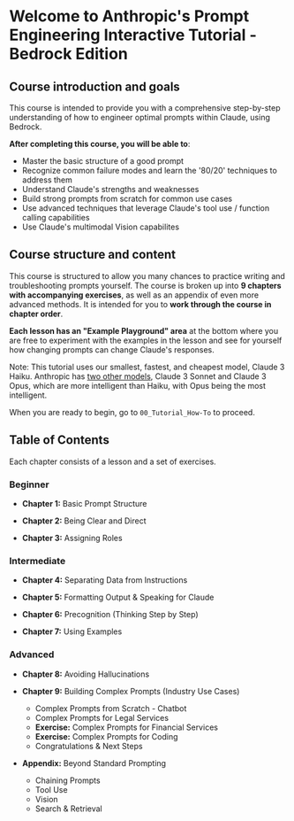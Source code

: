 # Welcome to Anthropic's Prompt Engineering Interactive Tutorial - Bedrock Edition

## Course introduction and goals

This course is intended to provide you with a comprehensive step-by-step understanding of how to engineer optimal prompts within Claude, using Bedrock.

**After completing this course, you will be able to**:
- Master the basic structure of a good prompt 
- Recognize common failure modes and learn the '80/20' techniques to address them
- Understand Claude's strengths and weaknesses
- Build strong prompts from scratch for common use cases
- Use advanced techniques that leverage Claude's tool use / function calling capabilities
- Use Claude's multimodal Vision capabilites

## Course structure and content

This course is structured to allow you many chances to practice writing and troubleshooting prompts yourself. The course is broken up into **9 chapters with accompanying exercises**, as well as an appendix of even more advanced methods. It is intended for you to **work through the course in chapter order**. 

**Each lesson has an "Example Playground" area** at the bottom where you are free to experiment with the examples in the lesson and see for yourself how changing prompts can change Claude's responses.

Note: This tutorial uses our smallest, fastest, and cheapest model, Claude 3 Haiku. Anthropic has [two other models](https://aws.amazon.com/bedrock/claude/), Claude 3 Sonnet and Claude 3 Opus, which are more intelligent than Haiku, with Opus being the most intelligent.

When you are ready to begin, go to `00_Tutorial_How-To` to proceed.

## Table of Contents

Each chapter consists of a lesson and a set of exercises.

### Beginner
- **Chapter 1:** Basic Prompt Structure

- **Chapter 2:** Being Clear and Direct  

- **Chapter 3:** Assigning Roles

### Intermediate 
- **Chapter 4:** Separating Data from Instructions

- **Chapter 5:** Formatting Output & Speaking for Claude

- **Chapter 6:** Precognition (Thinking Step by Step)

- **Chapter 7:** Using Examples

### Advanced
- **Chapter 8:** Avoiding Hallucinations

- **Chapter 9:** Building Complex Prompts (Industry Use Cases)
  - Complex Prompts from Scratch - Chatbot
  - Complex Prompts for Legal Services
  - **Exercise:** Complex Prompts for Financial Services
  - **Exercise:** Complex Prompts for Coding
  - Congratulations & Next Steps

- **Appendix:** Beyond Standard Prompting
  - Chaining Prompts
  - Tool Use
  - Vision
  - Search & Retrieval
